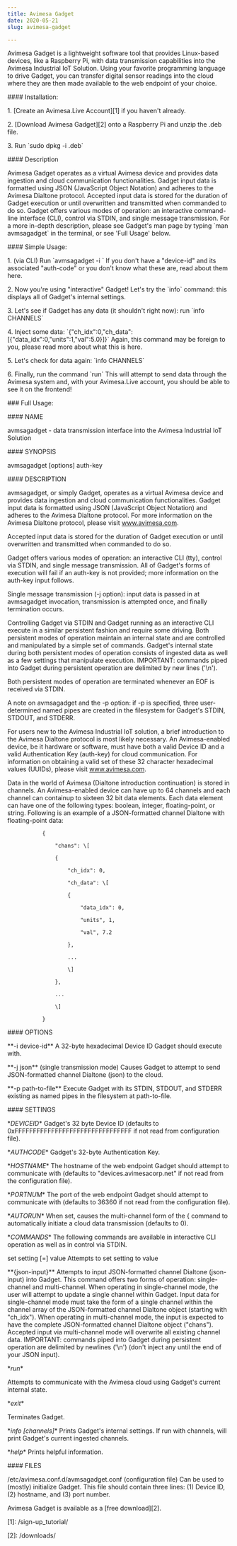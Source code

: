 ```yaml
---
title: Avimesa Gadget
date: 2020-05-21
slug: avimesa-gadget

---
```

Avimesa Gadget is a lightweight software tool that provides Linux-based devices, like a Raspberry Pi, with data transmission capabilities into the Avimesa Industrial IoT Solution. Using your favorite programming language to drive Gadget, you can transfer digital sensor readings into the cloud where they are then made available to the web endpoint of your choice.

\#### Installation:

1\.  \[Create an Avimesa.Live Account\]\[1\] if you haven't already.

2\.  \[Download Avimesa Gadget\]\[2\] onto a Raspberry Pi and unzip the .deb file.

3\.  Run \`sudo dpkg -i <file-name>.deb\`

\#### Description

Avimesa Gadget operates as a virtual Avimesa device and provides data ingestion and cloud communication functionalities. Gadget input data is formatted using JSON (JavaScript Object Notation) and adheres to the Avimesa Dialtone protocol. Accepted input data is stored for the duration of Gadget execution or until overwritten and transmitted when commanded to do so. Gadget offers various modes of operation: an interactive command-line interface (CLI), control via STDIN, and single message transmission. For a more in-depth description, please see Gadget's man page by typing \`man avmsagadget\` in the terminal, or see 'Full Usage' below.

\#### Simple Usage:

1\.  (via CLI) Run \`avmsagadget -i <device-id> <auth-code>\` If you don't have a "device-id" and its associated "auth-code" or you don't know what these are, read about them here.

2\.  Now you're using "interactive" Gadget! Let's try the \`info\` command: this displays all of Gadget's internal settings.

3\.  Let's see if Gadget has any data (it shouldn't right now): run \`info CHANNELS\`

4\.  Inject some data: \`{"ch_idx":0,"ch_data":\[{"data_idx":0,"units":1,"val":5.0}\]}\` Again, this command may be foreign to you, please read more about what this is here.

5\.  Let's check for data again: \`info CHANNELS\`

6\.  Finally, run the command \`run\` This will attempt to send data through the Avimesa system and, with your Avimesa.Live account, you should be able to see it on the frontend!

\### Full Usage:

\#### NAME

avmsagadget - data transmission interface into the Avimesa Industrial IoT Solution

\#### SYNOPSIS

avmsagadget \[options\] auth-key

\#### DESCRIPTION

avmsagadget, or simply Gadget, operates as a virtual Avimesa device and provides data ingestion and cloud communication functionalities. Gadget input data is formatted using JSON (JavaScript Object Notation) and adheres to the Avimesa Dialtone protocol. For more information on the Avimesa Dialtone protocol, please visit www.avimesa.com.

Accepted input data is stored for the duration of Gadget execution or until overwritten and transmitted when commanded to do so.

Gadget offers various modes of operation: an interactive CLI (tty), control via STDIN, and single message transmission. All of Gadget's forms of execution will fail if an auth-key is not provided; more information on the auth-key input follows.

Single message transmission (-j option): input data is passed in at avmsagadget invocation, transmission is attempted once, and finally termination occurs.

Controlling Gadget via STDIN and Gadget running as an interactive CLI execute in a similar persistent fashion and require some driving. Both persistent modes of operation maintain an internal state and are controlled and manipulated by a simple set of commands. Gadget's internal state during both persistent modes of operation consists of ingested data as well as a few settings that manipulate execution. IMPORTANT: commands piped into Gadget during persistent operation are delimited by new lines ('\\n').

Both persistent modes of operation are terminated whenever an EOF is received via STDIN.

A note on avmsagadget and the -p option: if -p is specified, three user-determined named pipes are created in the filesystem for Gadget's STDIN, STDOUT, and STDERR.

For users new to the Avimesa Industrial IoT solution, a brief introduction to the Avimesa Dialtone protocol is most likely necessary. An Avimesa-enabled device, be it hardware or software, must have both a valid Device ID and a valid Authentication Key (auth-key) for cloud communication. For information on obtaining a valid set of these 32 character hexadecimal values (UUIDs), please visit www.avimesa.com.

Data in the world of Avimesa (Dialtone introduction continuation) is stored in channels. An Avimesa-enabled device can have up to 64 channels and each channel can containup to sixteen 32 bit data elements. Each data element can have one of the following types: boolean, integer, floating-point, or string. Following is an example of a JSON-formatted channel Dialtone with floating-point data:

               {

                   "chans": \[

                   {

                       "ch_idx": 0,

                       "ch_data": \[

                       {

                           "data_idx": 0,

                           "units", 1,

                           "val", 7.2

                       },

                       ...

                       \]

                   },

                   ...

                   \]

               }

    

\#### OPTIONS

\**-i device-id** A 32-byte hexadecimal Device ID Gadget should execute with.

\**-j json** (single transmission mode) Causes Gadget to attempt to send JSON-formatted channel Dialtone (json) to the cloud.

\**-p path-to-file** Execute Gadget with its STDIN, STDOUT, and STDERR existing as named pipes in the filesystem at path-to-file.

\#### SETTINGS

\**DEVICEID** Gadget's 32 byte Device ID (defaults to 0xFFFFFFFFFFFFFFFFFFFFFFFFFFFFFFFF if not read from configuration file).

\**AUTHCODE** Gadget's 32-byte Authentication Key.

\**HOSTNAME** The hostname of the web endpoint Gadget should attempt to communicate with (defaults to "devices.avimesacorp.net" if not read from the configuration file).

\**PORTNUM** The port of the web endpoint Gadget should attempt to communicate with (defaults to 36360 if not read from the configuration file).

\**AUTORUN** When set, causes the multi-channel form of the { command to automatically initiate a cloud data transmission (defaults to 0).

\**COMMANDS** The following commands are available in interactive CLI operation as well as in control via STDIN.

set setting \[=\] value Attempts to set setting to value

\**{json-input}** Attempts to input JSON-formatted channel Dialtone (json-input) into Gadget. This command offers two forms of operation: single-channel and multi-channel. When operating in single-channel mode, the user will attempt to update a single channel within Gadget. Input data for single-channel mode must take the form of a single channel within the channel array of the JSON-formatted channel Dialtone object (starting with "ch_idx"). When operating in multi-channel mode, the input is expected to have the complete JSON-formatted channel Dialtone object ("chans"). Accepted input via multi-channel mode will overwrite all existing channel data. IMPORTANT: commands piped into Gadget during persistent operation are delimited by newlines ('\\n') (don't inject any until the end of your JSON input).

\**run**  

Attempts to communicate with the Avimesa cloud using Gadget's current internal state.

\**exit**  

Terminates Gadget.

\**info \[channels\]** Prints Gadget's internal settings. If run with channels, will print Gadget's current ingested channels.

\**help** Prints helpful information.

\#### FILES

/etc/avimesa.conf.d/avmsagadget.conf (configuration file) Can be used to (mostly) initialize Gadget. This file should contain three lines: (1) Device ID, (2) hostname, and (3) port number.

Avimesa Gadget is available as a \[free download\]\[2\].

 \[1\]: /sign-up_tutorial/

 \[2\]: /downloads/